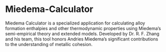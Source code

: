 # Miedema-Calculator
Miedema Calculator is a specialized application for calculating alloy formation enthalpies and other thermodynamic properties using Miedema’s semi-empirical theory and extended models. Developed by Dr. R. F. Zhang and his team, this tool honors Andries Miedema’s significant contributions to the understanding of metallic cohesion.
